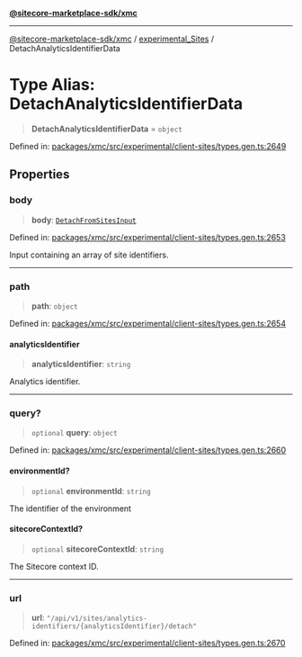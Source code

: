 [**@sitecore-marketplace-sdk/xmc**](../../../../README.md)

***

[@sitecore-marketplace-sdk/xmc](../../../../README.md) / [experimental\_Sites](../README.md) / DetachAnalyticsIdentifierData

# Type Alias: DetachAnalyticsIdentifierData

> **DetachAnalyticsIdentifierData** = `object`

Defined in: [packages/xmc/src/experimental/client-sites/types.gen.ts:2649](https://github.com/Sitecore/marketplace-sdk/blob/main/packages/xmc/src/experimental/client-sites/types.gen.ts#L2649)

## Properties

### body

> **body**: [`DetachFromSitesInput`](DetachFromSitesInput.md)

Defined in: [packages/xmc/src/experimental/client-sites/types.gen.ts:2653](https://github.com/Sitecore/marketplace-sdk/blob/main/packages/xmc/src/experimental/client-sites/types.gen.ts#L2653)

Input containing an array of site identifiers.

***

### path

> **path**: `object`

Defined in: [packages/xmc/src/experimental/client-sites/types.gen.ts:2654](https://github.com/Sitecore/marketplace-sdk/blob/main/packages/xmc/src/experimental/client-sites/types.gen.ts#L2654)

#### analyticsIdentifier

> **analyticsIdentifier**: `string`

Analytics identifier.

***

### query?

> `optional` **query**: `object`

Defined in: [packages/xmc/src/experimental/client-sites/types.gen.ts:2660](https://github.com/Sitecore/marketplace-sdk/blob/main/packages/xmc/src/experimental/client-sites/types.gen.ts#L2660)

#### environmentId?

> `optional` **environmentId**: `string`

The identifier of the environment

#### sitecoreContextId?

> `optional` **sitecoreContextId**: `string`

The Sitecore context ID.

***

### url

> **url**: `"/api/v1/sites/analytics-identifiers/{analyticsIdentifier}/detach"`

Defined in: [packages/xmc/src/experimental/client-sites/types.gen.ts:2670](https://github.com/Sitecore/marketplace-sdk/blob/main/packages/xmc/src/experimental/client-sites/types.gen.ts#L2670)
